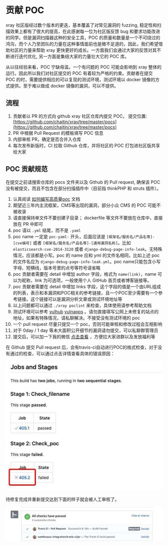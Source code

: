 # 贡献 POC

xray 社区版经过数个版本的更迭，基本覆盖了对常见漏洞的 fuzzing, 稳定性和扫描效果上都有了很大的提高，在此感谢每一位为社区版反馈 bug 和要求功能改进的同学。但是漏洞扫描器这种的安全工具，POC 的质量和数量是一个不可绕过的鸿沟，而个人乃至团队的力量在这种事情面前也是微不足道的，因此，我们希望借助社区的力量来帮助 xray 更快更好的成长。一方面我们会通过大家的反馈对其不断进行迭代优化, 另一方面是集结大家的力量壮大它的 POC 库。

从以往经验来看，POC 宁缺毋滥。一个有问题的 POC 可能会影响到 xray 整体的运行。因此所以我们对社区提交的 POC 有着较为严格的约束。贡献者在提交 POC 的时，需要提供相应的可以复现的测试环境，测试环境以 docker 镜像的方式提供。至于难以做成 docker 镜像的漏洞，可以不提供。

## 流程

1. 贡献者以 PR 的方式向 github xray 社区仓库内提交 POC， 提交位置: [https://github.com/chaitin/xray/tree/master/pocs](https://github.com/chaitin/xray/tree/master/pocs)
2. PR 中根据 Pull Request 的模板填写 POC 信息
3. 内部审核 PR，确定是否合并入仓库
4. 每次发布新版时，CI 拉取 Github 仓库，并将社区的 POC 打包进社区版共享给大家

## POC 贡献规范

在提交之前请搜索仓库的 pocs 文件夹以及 Github 的 Pull request, 确保该 POC 没有被提交，而且不包含在部分扫描插件中（目前指 thinkPHP 和 struts 插件）。

1. 认真阅读 [如何编写高质量poc](guide/high_quality_poc.md) 文档
1. 期望近三年内主流框架，CMS等出现的漏洞，部分小众 CMS 的 POC 可能不被收录
1. 请直接保持单文件不要创建子目录； dockerfile 等文件不要放在仓库中，直接放在 PR 中即可
1. poc 请以 `.yml` 结尾，而不是 `.yaml`
1. poc name 一定是 `poc-yaml-` 开头，后面应该是 `[框架名/服务名/产品名等]-[cve编号]` 或者 `[框架名/服务名/产品名等]-[通用漏洞名称]`。比如 `elasticsearch-cve-2014-3120` 或者 `django-debug-page-info-leak`。无特殊情况，应该都是小写。poc 的 name 应和 yml 的文件名相同，比如上述 poc 的文件名应为 `django-debug-page-info-leak.yml`。poc name只能包含小写字母、短横线，版本号里的点号等符号请省略
1. poc 贡献者需要在 detail 中增加 author 字段，格式为 `name(link)`，name 可以为昵称，link 为可选项，一般使用个人 GitHub 首页或者博客链接等。
1. poc 贡献者需要在 detail 中增加 links 字段，这个字段的值是一个由URL组成的列表，表示和本漏洞和POC相关的参考链接，且一个POC至少需要有一个参考链接。这个链接可以是漏洞分析文章或测试环境地址等
1. 以上问题都可以通过 `./xray poclint` 来检查，具体使用请参考帮助文档
1. 测试环境可以参考 [vulhub](https://github.com/vulhub/vulhub/) [vulnapps](https://github.com/Medicean/VulApps) 。请勿直接填写公网上未修复的站点的地址，如果有特殊情况，请私聊解决。不接受没有测试环境的 poc
1. 一个 pull request 尽量只提交一个 poc，否则可能审核和修改过程会互相影响
1. 对于 0day / 1 day 等未大面积公开细节的漏洞请勿提交，可以私聊群管理员
1. 提交后，可以加一下我的微信 [点击查看](guide/feedback.md#反馈渠道) ，方便拉大家进群以及发放福利等

在 Github 提交 Pull request 后，会有travis-ci自动进行POC的格式检查，对于没有通过的检查，可以通过点击详情查看具体的错误原因：

![](../assets/contribute/fail-detail.jpg)

待修复完成并重新提交达到下面的样子就会被人工审核了。

![](../assets/contribute/pr.jpg)


